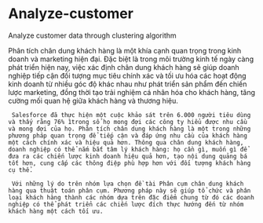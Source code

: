 # Analyze-customer
Analyze customer data through clustering algorithm

   Phân tích chân dung khách hàng là một khía cạnh quan trọng trong kinh doanh và marketing hiện đại. Đặc biệt là trong môi trường kinh tế ngày càng phát triển hiện nay, việc xác định chân dung khách hàng sẽ giúp doanh nghiệp tiếp cận đối tượng mục tiêu chính xác và tối ưu hóa các hoạt động kinh doanh từ nhiều góc độ khác nhau như phát triển sản phẩm đến chiến lược marketing, đồng thời tạo trải nghiệm cá nhân hóa cho khách hàng, tăng cường mối quan hệ giữa khách hàng và thương hiệu. 

     Salesforce đã thực hiện một cuộc khảo sát trên 6.000 người tiêu dùng và thấy rằng 76% 1trong số họ mong đợi các công ty hiểu được nhu cầu và mong đợi của họ. Phân tích chân dung khách hàng là một trong những phương pháp quan trọng để tiếp cận và đáp ứng nhu cầu của khách hàng một cách chính xác và hiệu quả hơn. Thông qua chân dung khách hàng, doanh nghiệp có thể nắm bắt tâm lý khách hàng: họ cần gì, muốn gì để đưa ra các chiến lược kinh doanh hiệu quả hơn, tạo nội dung quảng bá tốt hơn, cung cấp các thông điệp phù hợp hơn với đối tượng khách hàng cụ thể. 

     Với những lý do trên nhóm lựa chọn đề tài Phân cụm chân dung khách hàng qua thuật toán phân cụm. Phương pháp này sẽ giúp tổ chức và phân loại khách hàng thành các nhóm dựa trên đặc điểm chung từ đó các doanh nghiệp có thể phát triển các chiến lược đích thực hướng đến từ nhóm khách hàng một cách tối ưu. 
